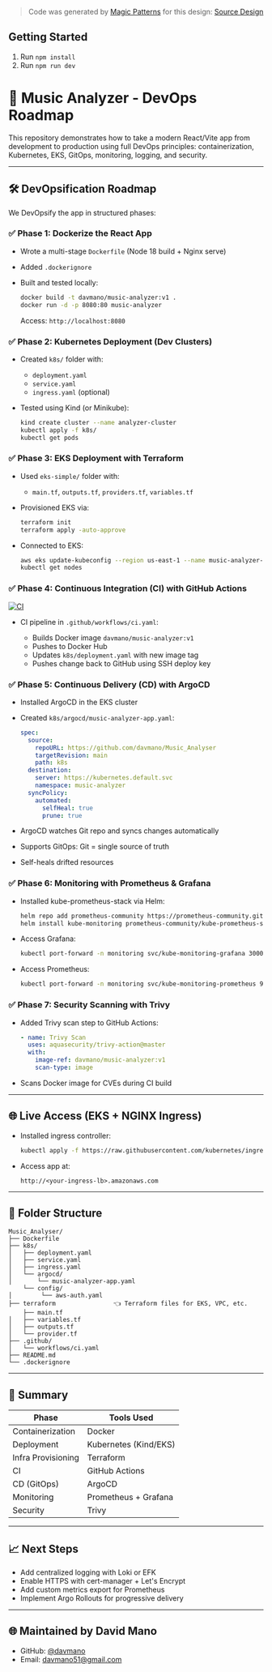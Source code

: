 >Code was generated by [Magic Patterns](https://magicpatterns.com) for this design: [Source Design](https://www.magicpatterns.com/c/mwy9x47mvwgx1btoqt9gjh)

## Getting Started

1. Run `npm install`
2. Run `npm run dev`

# 🎵 Music Analyzer - DevOps Roadmap

This repository demonstrates how to take a modern React/Vite app from development to production using full DevOps principles: containerization, Kubernetes, EKS, GitOps, monitoring, logging, and security.

---

## 🛠️ DevOpsification Roadmap

We DevOpsify the app in structured phases:

### ✅ Phase 1: Dockerize the React App

* Wrote a multi-stage `Dockerfile` (Node 18 build + Nginx serve)
* Added `.dockerignore`
* Built and tested locally:

  ```bash
  docker build -t davmano/music-analyzer:v1 .
  docker run -d -p 8080:80 music-analyzer
  ```

  Access: `http://localhost:8080`

### ✅ Phase 2: Kubernetes Deployment (Dev Clusters)

* Created `k8s/` folder with:

  * `deployment.yaml`
  * `service.yaml`
  * `ingress.yaml` (optional)
* Tested using Kind (or Minikube):

  ```bash
  kind create cluster --name analyzer-cluster
  kubectl apply -f k8s/
  kubectl get pods
  ```

### ✅ Phase 3: EKS Deployment with Terraform

* Used `eks-simple/` folder with:

  * `main.tf`, `outputs.tf`, `providers.tf`, `variables.tf`
* Provisioned EKS via:

  ```bash
  terraform init
  terraform apply -auto-approve
  ```
* Connected to EKS:

  ```bash
  aws eks update-kubeconfig --region us-east-1 --name music-analyzer-eks
  kubectl get nodes
  ```

### ✅ Phase 4: Continuous Integration (CI) with GitHub Actions

[![CI](https://github.com/davmano/Music_Analyser/actions/workflows/ci.yml/badge.svg)](https://github.com/davmano/Music_Analyser/actions/workflows/ci.yml)

* CI pipeline in `.github/workflows/ci.yaml`:

  * Builds Docker image `davmano/music-analyzer:v1`
  * Pushes to Docker Hub
  * Updates `k8s/deployment.yaml` with new image tag
  * Pushes change back to GitHub using SSH deploy key

### ✅ Phase 5: Continuous Delivery (CD) with ArgoCD

* Installed ArgoCD in the EKS cluster
* Created `k8s/argocd/music-analyzer-app.yaml`:

  ```yaml
  spec:
    source:
      repoURL: https://github.com/davmano/Music_Analyser
      targetRevision: main
      path: k8s
    destination:
      server: https://kubernetes.default.svc
      namespace: music-analyzer
    syncPolicy:
      automated:
        selfHeal: true
        prune: true
  ```
* ArgoCD watches Git repo and syncs changes automatically
* Supports GitOps: Git = single source of truth
* Self-heals drifted resources

### ✅ Phase 6: Monitoring with Prometheus & Grafana

* Installed kube-prometheus-stack via Helm:

  ```bash
  helm repo add prometheus-community https://prometheus-community.github.io/helm-charts
  helm install kube-monitoring prometheus-community/kube-prometheus-stack --namespace monitoring
  ```
* Access Grafana:

  ```bash
  kubectl port-forward -n monitoring svc/kube-monitoring-grafana 3000:80
  ```
* Access Prometheus:

  ```bash
  kubectl port-forward -n monitoring svc/kube-monitoring-prometheus 9090
  ```

### ✅ Phase 7: Security Scanning with Trivy

* Added Trivy scan step to GitHub Actions:

  ```yaml
  - name: Trivy Scan
    uses: aquasecurity/trivy-action@master
    with:
      image-ref: davmano/music-analyzer:v1
      scan-type: image
  ```
* Scans Docker image for CVEs during CI build

---

## 🌐 Live Access (EKS + NGINX Ingress)

* Installed ingress controller:

  ```bash
  kubectl apply -f https://raw.githubusercontent.com/kubernetes/ingress-nginx/controller-v1.10.1/deploy/static/provider/aws/deploy.yaml
  ```
* Access app at:

  ```
  http://<your-ingress-lb>.amazonaws.com
  ```

---

## 📁 Folder Structure

```
Music_Analyser/
├── Dockerfile
├── k8s/
│   ├── deployment.yaml
│   ├── service.yaml
│   ├── ingress.yaml
│   └── argocd/
│       └── music-analyzer-app.yaml
    └── config/
│        └── aws-auth.yaml
├── terraform                👈 Terraform files for EKS, VPC, etc.
    ├── main.tf
│   ├── variables.tf
│   ├── outputs.tf
│   └── provider.tf
├── .github/
│   └── workflows/ci.yaml
├── README.md
└── .dockerignore

```

---

## 🚀 Summary

| Phase              | Tools Used            |
| ------------------ | --------------------- |
| Containerization   | Docker                |
| Deployment         | Kubernetes (Kind/EKS) |
| Infra Provisioning | Terraform             |
| CI                 | GitHub Actions        |
| CD (GitOps)        | ArgoCD                |
| Monitoring         | Prometheus + Grafana  |
| Security           | Trivy                 |

---

## 📈 Next Steps

* Add centralized logging with Loki or EFK
* Enable HTTPS with cert-manager + Let's Encrypt
* Add custom metrics export for Prometheus
* Implement Argo Rollouts for progressive delivery

---

## 🌐 Maintained by David Mano

* GitHub: [@davmano](https://github.com/davmano)
* Email: [davmano51@gmail.com](mailto:davmano51@gmail.com)
